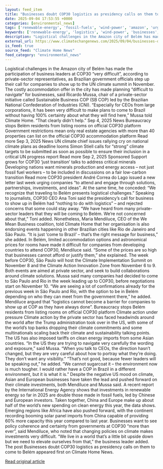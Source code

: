 ```yaml
---
layout: feed_item
title: "Businesses doubt COP30 logistics as presidency calls on them to come to Belém"
date: 2025-09-04 17:53:55 +0000
categories: [environmental_news]
tags: ['renewable-energy', 'fossil-fuels', 'wind-power', 'amazon', 'urgent', 'solar-power', 'emissions', 'rainforest', 'year-2025', 'clean-energy']
keywords: ['renewable-energy', 'logistics', 'wind-power', 'businesses', 'doubt', 'amazon', 'urgent', 'fossil-fuels']
description: "Logistical challenges in the Amazon city of Belém has made the participation of business leaders at COP30 &#8220;very difficult&#8221;, according to private-..."
external_url: https://www.climatechangenews.com/2025/09/04/businesses-doubt-cop30-logistics-as-presidency-calls-on-them-to-come-to-belem/
is_feed: true
source_feed: "Climate Home News"
feed_category: "environmental_news"
---
```


Logistical challenges in the Amazon city of Belém has made the participation of business leaders at COP30 &#8220;very difficult&#8221;, according to private-sector representatives, as Brazilian government officials step up their call for companies to show up to the UN climate summit in November. The costly accommodation offer in the city has made planning &#8220;difficult to navigate&#8221; for businesses, said Ricardo Mussa, chair of a private-sector initiative called Sustainable Business COP (SB COP) led by the Brazilian National Confederation of Industries (CNI). &#8220;Especially for CEOs from large corporations, it has been very difficult to make plans to come to Brazil without having 100% certainty about what they will find here,&#8221; Mussa told Climate Home. &#8220;That clearly didn&#8217;t help.&#8221; Sep 4, 2025 News Bureaucracy stops Belém residents from listing rooms on official COP30 platform Government restrictions mean only real estate agencies with more than 40 properties can list on the official COP30 accommodation platform Read more Sep 3, 2025 News UN climate chief issues rallying cry on national climate plans as deadline looms Simon Stiell calls for &#8220;strong&#8221; climate targets to be submitted as soon as possible to ensure their inclusion in a critical UN progress report Read more Sep 2, 2025 Sponsored Support grows for COP30 &#8216;just transition&#8217; talks to address critical minerals Developing nations want minerals production and energy access &#8211; not just fossil fuel workers &#8211; to be included in discussions on a fair low-carbon transition Read more COP30 president André Correa do Lago issued a new letter last week urging companies &#8220;to attend and engage through solutions, partnerships, investments, and ideas&#8221;. At the same time, he conceded: &#8220;We recognize that traveling to Belém presents logistical challenges.&#8221; Speaking to journalists, COP30 CEO Ana Toni said the presidency&#8217;s call for business to show up in Belém had &#8220;nothing to do with logistics&#8221; &#8211; and rejected concerns that some could stay away. &#8220;We have heard from many private-sector leaders that they will be coming to Belém. We&#8217;re not concerned about that,&#8221; Toni added. Nonetheless, Maria Mendiluce, CEO of the We Mean Business coalition, told Climate Home that her organisation is also endorsing events happening in other Brazilian cities like Rio de Janeiro and São Paulo. &#8220;It is just &#8216;come to Brazil&#8217; &#8211; that&#8217;s the right message for business,&#8221; she added. In Belém, limited accommodation options and astronomical prices for rooms have made it difficult for companies from developing countries to attend COP30, Mendiluce said. &#8220;Some of the prices are so high that businesses cannot afford or justify them,&#8221; she explained. The week before COP30, São Paulo will host the Climate Implementation Summit on November 8 and the Climate Action Innovation Zone from November 6 to 9. Both events are aimed at private sector, and seek to build collaborations around climate solutions. Mussa said many companies had decided to come to São Paulo and Rio in the week leading up to COP30, before negotiations start on November 10. &#8220;We are seeing a lot of confirmations already for the previous week in São Paulo and Rio, with the option to be in Belém depending on who they can meet from the government there,&#8221; he added. Mendiluce argued that &#8220;logistics cannot become a barrier for companies to show up at COP as they have always done&#8221;. Bureaucracy stops Belém residents from listing rooms on official COP30 platform Climate action under pressure Climate action by the private sector has faced headwinds around the world after the Trump administration took over in the US, with some of the world&#8217;s top banks dropping their climate commitments and some multinationals scaling back their climate and sustainability talking points. The US has also imposed tariffs on clean energy imports from some Asian countries. &#8220;In the US they are trying to navigate very carefully the wording and exposure,&#8221; said Mussa. &#8220;When you talk to CEOs, the direction hasn&#8217;t changed, but they are very careful about how to portray what they&#8217;re doing. They don&#8217;t want any visibility.&#8221; &#8220;That&#8217;s not good, because fewer leaders will be speaking out,&#8221; he added. &#8220;We cannot sugarcoat it &#8211; the environment now is much tougher. I would rather have a COP in Brazil in a different environment, but it is what it is.&#8221; Despite the negative US mood on climate, Asian and European businesses have taken the lead and pushed forward on their climate investments, both Mendiluce and Mussa said. A recent report by the International Energy Agency shows that investments in renewable energy so far in 2025 are double those made in fossil fuels, led by Chinese and European investors. Taken together, China and Europe make up about half of the world&#8217;s new spending on clean energy this year, the data shows. Emerging regions like Africa have also pushed forward, with the continent recording booming solar panel imports from China capable of providing 60% more capacity this year compared to last year. Businesses want to see policy coherence and certainty from governments at COP30 &#8220;more than ever&#8221;, said Mendiluce, who noted that changing policies on climate makes investments very difficult. &#8220;We live in a world that&#8217;s a little bit upside down but we need to elevate ourselves from that,&#8221; the business leader added. The post Businesses doubt COP30 logistics as presidency calls on them to come to Belém appeared first on Climate Home News.

[Read original article](https://www.climatechangenews.com/2025/09/04/businesses-doubt-cop30-logistics-as-presidency-calls-on-them-to-come-to-belem/)
